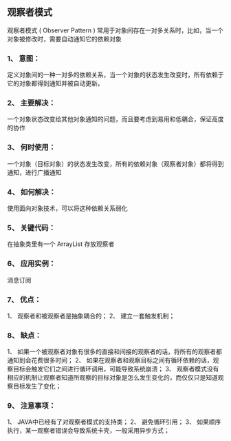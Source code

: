 ## 观察者模式

观察者模式 ( Observer Pattern ) 常用于对象间存在一对多关系时，比如，当一个对象被修改时，需要自动通知它的依赖对象

### 1、 意图：

定义对象间的一种一对多的依赖关系，当一个对象的状态发生改变时，所有依赖于它的对象都得到通知并被自动更新。

### 2、 主要解决：

一个对象状态改变给其他对象通知的问题，而且要考虑到易用和低耦合，保证高度的协作

### 3、 何时使用：

一个对象（目标对象）的状态发生改变，所有的依赖对象（观察者对象）都将得到通知，进行广播通知

### 4、 如何解决：

使用面向对象技术，可以将这种依赖关系弱化

### 5、 关键代码：

在抽象类里有一个 ArrayList 存放观察者

### 6、 应用实例：

消息订阅

### 7、 优点：

1、 观察者和被观察者是抽象耦合的；
2、 建立一套触发机制；

### 8、 缺点：

1、 如果一个被观察者对象有很多的直接和间接的观察者的话，将所有的观察者都通知到会花费很多时间；
2、 如果在观察者和观察目标之间有循环依赖的话，观察目标会触发它们之间进行循环调用，可能导致系统崩溃；
3、 观察者模式没有相应的机制让观察者知道所观察的目标对象是怎么发生变化的，而仅仅只是知道观察目标发生了变化；

### 9、 注意事项：

1、 JAVA中已经有了对观察者模式的支持类；
2、 避免循环引用；
3、 如果顺序执行，某一观察者错误会导致系统卡壳，一般采用异步方式；